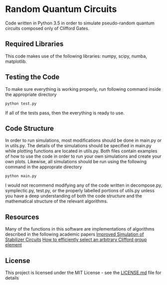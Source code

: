# Random Quantum Circuits
Code written in Python 3.5 in order to simulate pseudo-random quantum circuits composed only of Clifford Gates.

## Required Libraries
This code makes use of the following libraries: numpy, scipy, numba, matplotlib. 

## Testing the Code 
To make sure everything is working properly, run following command inside the appropriate directory
```
python test.py 
```
If all of the tests pass, then the everything is ready to use. 

## Code Structure 
In order to run simulations, most modifications should be done in main.py or in utils.py. The details of the simulations should be specified in main.py while plotting functions are located in utils.py. Both files contain examples of how to use the code in order to run your own simulations and create your own plots. Likewise, all simulations should be run using the following command in the approprate directory 
```
python main.py 
```

I would not recommend modifying any of the code written in decompose.py, symplectic.py, test.py, or the properly labelled portions of utils.py unless you have a deep understanding of both the code structure and the mathematical structure of the relevant algorithms. 

## Resources 
Many of the functions in this software are implementations of algorithms described in the following academic papers 
[Improved Simulation of Stabilizer Circuits](https://arxiv.org/pdf/quant-ph/0406196.pdf)
[How to efficiently select an arbitrary Clifford group element](https://arxiv.org/pdf/1406.2170.pdf)

## License
This project is licensed under the MIT License - see the [LICENSE.md](LICENSE.md) file for details
